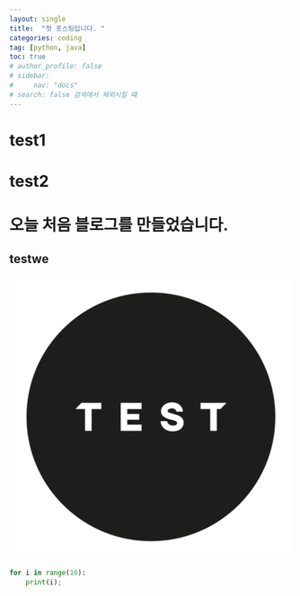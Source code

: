 ```yaml
---
layout: single
title:  "첫 포스팅입니다. "
categories: coding
tag: [python, java]
toc: true
# author_profile: false
# sidebar: 
#     nav: "docs"
# search: false 검색에서 제외시킬 떄
---
```




# test1
# test2

# 오늘 처음 블로그를 만들었습니다. 
## testwe

<!-- ![test.png](../../images/test.png) -->

![test.png](/images/test.png)


```python
for i in range(10):
    print(i); 

```
